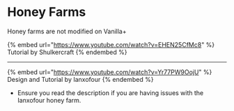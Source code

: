 # Honey Farms

Honey farms are not modified on Vanilla+

{% embed url="https://www.youtube.com/watch?v=EHEN25CfMc8" %}
Tutorial by Shulkercraft
{% endembed %}

***

{% embed url="https://www.youtube.com/watch?v=Yr77PW9OojU" %}
Design and Tutorial by Ianxofour
{% endembed %}

* Ensure you read the description if you are having issues with the Ianxofour honey farm.
